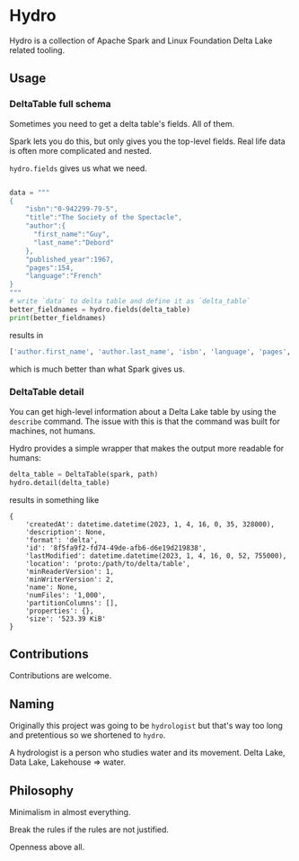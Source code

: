 # Hydro

Hydro is a collection of Apache Spark and Linux Foundation Delta Lake related tooling.

## Usage

### DeltaTable full schema

Sometimes you need to get a delta table's fields. All of them.

Spark lets you do this, but only gives you the top-level fields. Real life data is often more complicated and nested. 

`hydro.fields` gives us what we need.

```python

data = """
{
    "isbn":"0-942299-79-5",
    "title":"The Society of the Spectacle",
    "author":{
      "first_name":"Guy",
      "last_name":"Debord"
    },
    "published_year":1967,
    "pages":154,
    "language":"French"
}
"""
# write `data` to delta table and define it as `delta_table`
better_fieldnames = hydro.fields(delta_table)
print(better_fieldnames)
```
results in
```python
['author.first_name', 'author.last_name', 'isbn', 'language', 'pages', 'published_year', 'title']
```

which is much better than what Spark gives us.

### DeltaTable detail
You can get high-level information about a Delta Lake table by using the `describe` command. The issue with this is that the command was built for machines, not humans.

Hydro provides a simple wrapper that makes the output more readable for humans:

```python
delta_table = DeltaTable(spark, path)
hydro.detail(delta_table)
```
results in something like
```
{
    'createdAt': datetime.datetime(2023, 1, 4, 16, 0, 35, 328000),
    'description': None,
    'format': 'delta',
    'id': '8f5fa9f2-fd74-49de-afb6-d6e19d219838',
    'lastModified': datetime.datetime(2023, 1, 4, 16, 0, 52, 755000),
    'location': 'proto:/path/to/delta/table',
    'minReaderVersion': 1,
    'minWriterVersion': 2,
    'name': None,
    'numFiles': '1,000',
    'partitionColumns': [],
    'properties': {},
    'size': '523.39 KiB'
}
```

## Contributions

Contributions are welcome.

## Naming

Originally this project was going to be `hydrologist` but that's way too long and pretentious so we shortened to `hydro`.

A hydrologist is a person who studies water and its movement. Delta Lake, Data Lake, Lakehouse => water.

## Philosophy 

Minimalism in almost everything.

Break the rules if the rules are not justified.

Openness above all.
